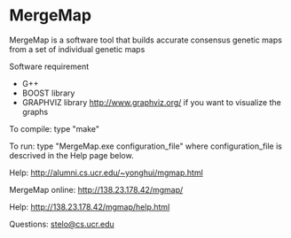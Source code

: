 # MergeMap
MergeMap is a software tool that builds accurate consensus genetic maps from a set of individual genetic maps

Software requirement
- G++
- BOOST library
- GRAPHVIZ library http://www.graphviz.org/ if you want to visualize the graphs

To compile: type "make"

To run: type "MergeMap.exe configuration_file" where configuration_file is descrived in the Help page below.

Help: http://alumni.cs.ucr.edu/~yonghui/mgmap.html

MergeMap online: http://138.23.178.42/mgmap/

Help: http://138.23.178.42/mgmap/help.html

Questions: stelo@cs.ucr.edu

